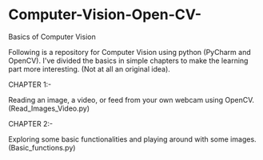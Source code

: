 # Computer-Vision-Open-CV-
Basics of Computer Vision


Following is a repository for Computer Vision using python (PyCharm and OpenCV). I've divided the basics in simple chapters to make the learning part more interesting. (Not at all an original idea).


CHAPTER 1:-

Reading an image, a video, or feed from your own webcam using OpenCV. (Read_Images_Video.py)


CHAPTER 2:-

Exploring some basic functionalities and playing around with some images. (Basic_functions.py)
